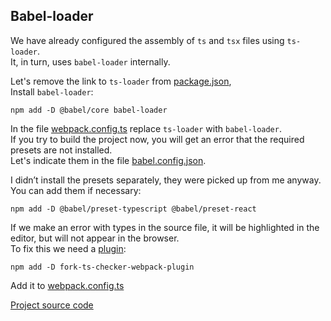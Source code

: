 ﻿## Babel-loader

We have already configured the assembly of `ts` and `tsx` files using `ts-loader`.  
It, in turn, uses `babel-loader` internally.

Let's remove the link to `ts-loader` from [package.json](package.json),  
Install `babel-loader`:  
```
npm add -D @babel/core babel-loader
```

In the file [webpack.config.ts](webpack.config.ts) replace `ts-loader` with `babel-loader`.  
If you try to build the project now, you will get an error that the required presets are not installed.  
Let's indicate them in the file [babel.config.json](babel.config.json).

I didn’t install the presets separately, they were picked up from me anyway.  
You can add them if necessary:  
```
npm add -D @babel/preset-typescript @babel/preset-react
```

If we make an error with types in the source file, it will be highlighted in the editor, but will not appear in the browser.  
To fix this we need a [plugin](https://github.com/TypeStrong/fork-ts-checker-webpack-plugin):  
```
npm add -D fork-ts-checker-webpack-plugin
```

Add it to [webpack.config.ts](webpack.config.ts)

[Project source code](./)
